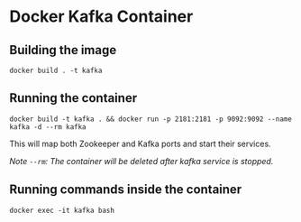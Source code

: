 # Docker Kafka Container

## Building the image

```
docker build . -t kafka
```


## Running the container

```
docker build -t kafka . && docker run -p 2181:2181 -p 9092:9092 --name kafka -d --rm kafka
```

This will map both Zookeeper and Kafka ports and start their services.

_Note `--rm`: The container will be deleted after kafka service is stopped._


## Running commands inside the container

```
docker exec -it kafka bash
```